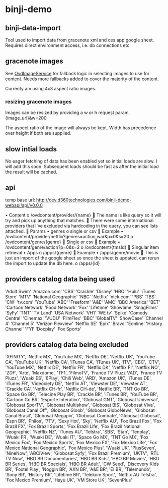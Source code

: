 # binji-demo

## binji-data-import
Tool used to import data from gracenote xml and ces app google sheet.
Requires direct environment access, i.e. db connections etc

## gracenote images
See [OvdImageService](https://github.com/jessek1/binji-demo/blob/master/binji-demo-services/src/main/java/binji/demo/services/ovd/OvdImageServiceImpl.java) for fallback logic in selecting images to use for content.
Needs more fallbacks added to cover the majority of the content.

Currenty am using 4x3 aspect ratio images.

### resizing gracenote images
Images can be resized by providing a w or h request param.
{image_url}&w=200

The aspect ratio of the image will always be kept.  Width has precedence over height if both are supplied.

## slow intial loads
No eager fetching of data has been enabled yet so initial loads are slow.  I will add this soon.  Subsequent loads should be fast as after the initial load the result will be cached. 

## api
temp base url: http://dev.d360technologies.com/binji-demo-webapi/api/v0.0.0

•	Content
o	/ovdcontent/provider/{name}
	The name is like query so it will try and pick up anything that matches.
	There were some international providers that I’ve excluded via hardcoding in the query, you can see lists attached.
	Params
•	genres
o	single or csv
	Example
•	/ovdcontent/provider/netflix?genres=action,war&p=0&s=20
o	/ovdcontent/genre/{genre}
	Single or csv
	Example
•	/ovdcontent/genre/action?p=0&s=2
o	/ovdcontent/{tmsId}
	Singular item retrieval
•	Apps
o	/apps/{genre}
	Example
•	/apps/genre/movie
	This is just an import of the google sheet so once the sheet is updated, can rerun the import to update the db here.
o	/apps/{id}

## providers catalog data being used
'Adult Swim'
'Amazon.com'
'CBS'
'Crackle'
'Disney'
'HBO'
'Hulu'
'iTunes Store'
'MTV'
'National Geographic'
'NBC'
'Netflix'
'nick.com'
'PBS'
'TBS'
'CW'
'tv.com'
'YouTube'
'ABC'
'Freeform'
'A&E'
'AMC'
'BBC America'
'BET'
'Cartoon Network'
'Food Network'
'Fox'
'Lifetime'
'Showtime'
'SnagFilms'
'SyFy'
'TNT'
'TV Land'
'USA Network'
'VH1'
'WE tv'
'Spike'
'Comedy Central'
'Cinemax'
'VUDU'
'FilmFlex'
'BBC'
'GlobalTV'
'ShowCase'
'Channel 4'
'Channel 5'
'Verizon Flexview'
'Netflix SE'
'Epix'
'Bravo'
'Eonline'
'History Channel'
'FYI'
'Docplay'
'Fox Sports'

## providers catalog data being excluded
'XFINITY', 
'Netflix MX', 
'YouTube MX',
'Netflix DE',
'Netflix UK',
'YouTube CA',
'YouTube UK',
'Netflix CA',
'iTunes CA',
'iTunes UK',
'ITV',
'CBC',
'CTV',
'YouTube MX',
'Netflix DE',
'Netflix FR',
'Netflix DK',
'Netflix FI',
'Netflix NO',
'ZDF',
'Arte',
'Maxdome',
'TF1',
'FilmoTV',
'France TV Pluzz VAD',
'France TV Pluzz',
'Wuaki ES',
'6Play',
'Chili Web',
'ARD',
'Amazon UK',
'iTunes DE',
'iTunes FR',
'Videociety DE',
'Netflix AT',
'Viewster DE',
'Viewster AT',
'Crackle CA',
'Netflix CH-fr',
'Netflix CH-de',
'Netflix BR',
'TNT Go BR',
'Space Go BR',
'Telecine Play BR',
'Crackle BR',
'iTunes BR',
'YouTube BR',
'Cartoon Go BR',
'Esporte Interativo',
'Globosat GNT',
'Globosat Universal',
'Globosat SporTV',
'Globosat Multishow',
'Globosat BIS',
'Globosat Viva',
'Globosat Canal Off',
'Globosat Gloob',
'Globosat GloboNews',
'Globosat Canal Brasil',
'Globosat Megapix',
'Globosat Combate',
'Globosat Globosat',
'Espn BR',
'Philos',
'7TV',
'Sexy Hot',
'Sky',
'Netflix AU',
'Fox Brazil Fox',
'Fox Brazil FX',
'Fox Brazil Sports',
'Fox Brazil Life',
'Fox Brazil National Geographic',
'Netflix NZ',
'iTunes AU',
'Telstra',
'SBS',
'Stan',
'Tenplay',
'Wuaki FR',
'Wuaki DE',
'Wuaki IT',
'Space Go MX',
'TNT Go MX',
'Fox Mexico Fox',
'Fox Mexico Sports',
'Fox Mexico FX',
'Fox Mexico Life',
'Fox Mexico National Geographic',
'Fox Mexico Plus',
'Wuaki UK',
'PlusSeven',
'NineNow',
'ABCiView',
'Globosat Syfy',
'Fox Brazil Premium',
'UKTV',
'RTL TV Now',
'HBO BR Documentaries',
'HBO BR Kids',
'HBO BR Movies',
'HBO BR Series',
'HBO BR Specials',
'HBO BR Adult',
'CW Seed',
'Discovery Kids BR',
'Foxtel Play',
'Noggin BR',
'AXN BR',
'A&E BR',
'E! BR',
'Telemundo',
'Sony BR',
'History BR',
'Lifetime BR',
'Telekom Sport',
'Netflix AU Telstra',
'Fox Mexico Premium',
'Hayu UK',
'VM Store UK',
'SevenPlus'
